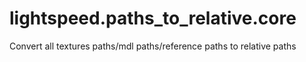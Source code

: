 # lightspeed.paths_to_relative.core

Convert all textures paths/mdl paths/reference paths to relative paths
